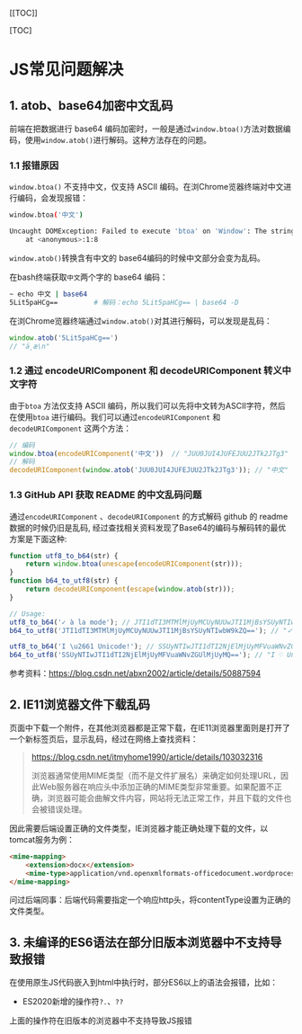 [[TOC]]

[TOC]



# JS常见问题解决

## 1. atob、base64加密中文乱码

前端在把数据进行 base64 编码加密时，一般是通过`window.btoa()`方法对数据编码，使用`window.atob()`进行解码。这种方法存在的问题。

### 1.1 报错原因

`window.btoa()` 不支持中文，仅支持 ASCII 编码。在浏Chrome览器终端对中文进行编码，会发现报错：

```bash
window.btoa('中文')

Uncaught DOMException: Failed to execute 'btoa' on 'Window': The string to be encoded contains characters outside of the Latin1 range.
    at <anonymous>:1:8
```

 `window.atob()`转换含有中文的 base64编码的时候中文部分会变为乱码。

在bash终端获取`中文`两个字的  base64 编码：

```bash
~ echo 中文 | base64
5Lit5paHCg==         # 解码：echo 5Lit5paHCg== | base64 -D
```

在浏Chrome览器终端通过`window.atob()`对其进行解码，可以发现是乱码：

```js
window.atob('5Lit5paHCg==')
// "ä¸­æ\n"
```

### 1.2 通过 encodeURIComponent 和 decodeURIComponent 转义中文字符

由于`btoa` 方法仅支持 ASCII 编码，所以我们可以先将中文转为ASCII字符，然后在使用`btoa` 进行编码。我们可以通过`encodeURIComponent` 和 `decodeURIComponent` 这两个方法：

````js
// 编码 
window.btoa(encodeURIComponent('中文'))  // "JUU0JUI4JUFEJUU2JTk2JTg3"
// 解码
decodeURIComponent(window.atob('JUU0JUI4JUFEJUU2JTk2JTg3')); // "中文"
````

### 1.3 GitHub API 获取 README 的中文乱码问题

通过`encodeURIComponent` 、`decodeURIComponent` 的方式解码 github 的 readme 数据的时候仍旧是乱码, 经过查找相关资料发现了Base64的编码与解码转的最优方案是下面这种:

```js
function utf8_to_b64(str) {
    return window.btoa(unescape(encodeURIComponent(str)));
}
function b64_to_utf8(str) {
    return decodeURIComponent(escape(window.atob(str)));
}

// Usage:
utf8_to_b64('✓ à la mode'); // JTI1dTI3MTMlMjUyMCUyNUUwJTI1MjBsYSUyNTIwbW9kZQ==
b64_to_utf8('JTI1dTI3MTMlMjUyMCUyNUUwJTI1MjBsYSUyNTIwbW9kZQ=='); // "✓ à la mode"

utf8_to_b64('I \u2661 Unicode!'); // SSUyNTIwJTI1dTI2NjElMjUyMFVuaWNvZGUlMjUyMQ==
b64_to_utf8('SSUyNTIwJTI1dTI2NjElMjUyMFVuaWNvZGUlMjUyMQ=='); // "I ♡ Unicode!"
```

参考资料：https://blog.csdn.net/abxn2002/article/details/50887594

## 2. IE11浏览器文件下载乱码

页面中下载一个附件，在其他浏览器都是正常下载，在IE11浏览器里面则是打开了一个新标签页后，显示乱码，经过在网络上查找资料：

> https://blog.csdn.net/itmyhome1990/article/details/103032316
>
> 浏览器通常使用MIME类型（而不是文件扩展名）来确定如何处理URL，因此Web服务器在响应头中添加正确的MIME类型非常重要。如果配置不正确，浏览器可能会曲解文件内容，网站将无法正常工作，并且下载的文件也会被错误处理。

因此需要后端设置正确的文件类型，IE浏览器才能正确处理下载的文件，以tomcat服务为例：

```html
<mime-mapping>
	<extension>docx</extension>
	<mime-type>application/vnd.openxmlformats-officedocument.wordprocessingml.document</mime-type>
</mime-mapping>
```

问过后端同事：后端代码需要指定一个响应http头，将contentType设置为正确的文件类型。

## 3. 未编译的ES6语法在部分旧版本浏览器中不支持导致报错

在使用原生JS代码嵌入到html中执行时，部分ES6以上的语法会报错，比如：

- ES2020新增的操作符`?.`、`??`

上面的操作符在旧版本的浏览器中不支持导致JS报错









